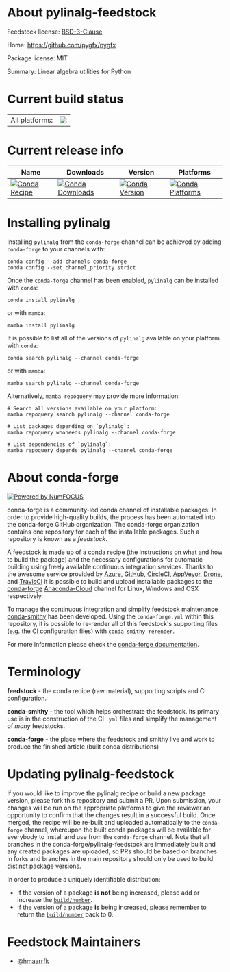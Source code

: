 About pylinalg-feedstock
========================

Feedstock license: [BSD-3-Clause](https://github.com/conda-forge/pylinalg-feedstock/blob/main/LICENSE.txt)

Home: https://github.com/pygfx/pygfx

Package license: MIT

Summary: Linear algebra utilities for Python

Current build status
====================


<table><tr><td>All platforms:</td>
    <td>
      <a href="https://dev.azure.com/conda-forge/feedstock-builds/_build/latest?definitionId=20345&branchName=main">
        <img src="https://dev.azure.com/conda-forge/feedstock-builds/_apis/build/status/pylinalg-feedstock?branchName=main">
      </a>
    </td>
  </tr>
</table>

Current release info
====================

| Name | Downloads | Version | Platforms |
| --- | --- | --- | --- |
| [![Conda Recipe](https://img.shields.io/badge/recipe-pylinalg-green.svg)](https://anaconda.org/conda-forge/pylinalg) | [![Conda Downloads](https://img.shields.io/conda/dn/conda-forge/pylinalg.svg)](https://anaconda.org/conda-forge/pylinalg) | [![Conda Version](https://img.shields.io/conda/vn/conda-forge/pylinalg.svg)](https://anaconda.org/conda-forge/pylinalg) | [![Conda Platforms](https://img.shields.io/conda/pn/conda-forge/pylinalg.svg)](https://anaconda.org/conda-forge/pylinalg) |

Installing pylinalg
===================

Installing `pylinalg` from the `conda-forge` channel can be achieved by adding `conda-forge` to your channels with:

```
conda config --add channels conda-forge
conda config --set channel_priority strict
```

Once the `conda-forge` channel has been enabled, `pylinalg` can be installed with `conda`:

```
conda install pylinalg
```

or with `mamba`:

```
mamba install pylinalg
```

It is possible to list all of the versions of `pylinalg` available on your platform with `conda`:

```
conda search pylinalg --channel conda-forge
```

or with `mamba`:

```
mamba search pylinalg --channel conda-forge
```

Alternatively, `mamba repoquery` may provide more information:

```
# Search all versions available on your platform:
mamba repoquery search pylinalg --channel conda-forge

# List packages depending on `pylinalg`:
mamba repoquery whoneeds pylinalg --channel conda-forge

# List dependencies of `pylinalg`:
mamba repoquery depends pylinalg --channel conda-forge
```


About conda-forge
=================

[![Powered by
NumFOCUS](https://img.shields.io/badge/powered%20by-NumFOCUS-orange.svg?style=flat&colorA=E1523D&colorB=007D8A)](https://numfocus.org)

conda-forge is a community-led conda channel of installable packages.
In order to provide high-quality builds, the process has been automated into the
conda-forge GitHub organization. The conda-forge organization contains one repository
for each of the installable packages. Such a repository is known as a *feedstock*.

A feedstock is made up of a conda recipe (the instructions on what and how to build
the package) and the necessary configurations for automatic building using freely
available continuous integration services. Thanks to the awesome service provided by
[Azure](https://azure.microsoft.com/en-us/services/devops/), [GitHub](https://github.com/),
[CircleCI](https://circleci.com/), [AppVeyor](https://www.appveyor.com/),
[Drone](https://cloud.drone.io/welcome), and [TravisCI](https://travis-ci.com/)
it is possible to build and upload installable packages to the
[conda-forge](https://anaconda.org/conda-forge) [Anaconda-Cloud](https://anaconda.org/)
channel for Linux, Windows and OSX respectively.

To manage the continuous integration and simplify feedstock maintenance
[conda-smithy](https://github.com/conda-forge/conda-smithy) has been developed.
Using the ``conda-forge.yml`` within this repository, it is possible to re-render all of
this feedstock's supporting files (e.g. the CI configuration files) with ``conda smithy rerender``.

For more information please check the [conda-forge documentation](https://conda-forge.org/docs/).

Terminology
===========

**feedstock** - the conda recipe (raw material), supporting scripts and CI configuration.

**conda-smithy** - the tool which helps orchestrate the feedstock.
                   Its primary use is in the construction of the CI ``.yml`` files
                   and simplify the management of *many* feedstocks.

**conda-forge** - the place where the feedstock and smithy live and work to
                  produce the finished article (built conda distributions)


Updating pylinalg-feedstock
===========================

If you would like to improve the pylinalg recipe or build a new
package version, please fork this repository and submit a PR. Upon submission,
your changes will be run on the appropriate platforms to give the reviewer an
opportunity to confirm that the changes result in a successful build. Once
merged, the recipe will be re-built and uploaded automatically to the
`conda-forge` channel, whereupon the built conda packages will be available for
everybody to install and use from the `conda-forge` channel.
Note that all branches in the conda-forge/pylinalg-feedstock are
immediately built and any created packages are uploaded, so PRs should be based
on branches in forks and branches in the main repository should only be used to
build distinct package versions.

In order to produce a uniquely identifiable distribution:
 * If the version of a package **is not** being increased, please add or increase
   the [``build/number``](https://docs.conda.io/projects/conda-build/en/latest/resources/define-metadata.html#build-number-and-string).
 * If the version of a package **is** being increased, please remember to return
   the [``build/number``](https://docs.conda.io/projects/conda-build/en/latest/resources/define-metadata.html#build-number-and-string)
   back to 0.

Feedstock Maintainers
=====================

* [@hmaarrfk](https://github.com/hmaarrfk/)

